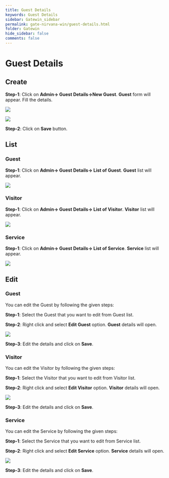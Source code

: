 ```yaml
---
title: Guest Details
keywords: Guest Details
sidebar: Gatewin_sidebar
permalink: gate-nirvana-win/guest-details.html
folder: Gatewin
hide_sidebar: false
comments: false
---
```


# Guest Details

## Create

**Step-1**: Click on **Admin-> Guest Details->New Guest**. **Guest** form will appear. Fill the details.


![](/images/GuestDetails-SelectMenuwin.png)

![](/images/GuestDetails-NewGuestwin.png)

**Step-2**: Click on **Save** button.



## List

### Guest

**Step-1**: Click on **Admin-> Guest Details-> List of Guest**. **Guest** list will appear.

![](/images/GuestDetails-ListofGuestwin.png)



### Visitor

**Step-1**: Click on **Admin-> Guest Details-> List of Visitor**. **Visitor** list will appear.


![](/images/GuestDetails-ListofVisitorwin.png)

### Service

**Step-1**: Click on **Admin-> Guest Details-> List of Service**. **Service** list will appear.


![](/images/GuestDetails-ListofServicewin.png)


## Edit

### Guest

You can edit the Guest by following the given steps:

**Step-1**: Select the Guest that you want to edit from Guest list.

**Step-2**: Right click and select **Edit Guest** option. **Guest** details will open.
                              
![](/images/ListofGuestDetails-SelectMenuwin.png)


**Step-3**: Edit the details and click on **Save**.



### Visitor

You can edit the Visitor by following the given steps:

**Step-1**: Select the Visitor that you want to edit from Visitor list.

**Step-2**: Right click and select **Edit Visitor** option. **Visitor** details will open.
                                

![](/images/ListofVisitorDetails-SelectMenuwin.png)


**Step-3**: Edit the details and click on **Save**.


### Service

You can edit the Service by following the given steps:

**Step-1**: Select the Service that you want to edit from Service list.

**Step-2**: Right click and select **Edit Service** option. **Service** details will open.
                                

![](/images/ListofServiceDetails-SelectMenuwin.png)



**Step-3**: Edit the details and click on **Save**.
